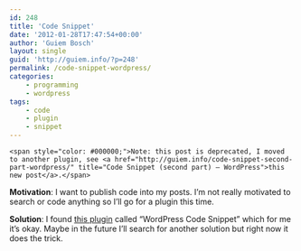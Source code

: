 ```yaml
---
id: 248
title: 'Code Snippet'
date: '2012-01-28T17:47:54+00:00'
author: 'Guiem Bosch'
layout: single
guid: 'http://guiem.info/?p=248'
permalink: /code-snippet-wordpress/
categories:
    - programming
    - wordpress
tags:
    - code
    - plugin
    - snippet
---
```


`<span style="color: #000000;">Note: this post is deprecated, I moved to another plugin, see <a href="http://guiem.info/code-snippet-second-part-wordpress/" title="Code Snippet (second part) – WordPress">this new post</a>.</span>`

**Motivation**: I want to publish code into my posts. I’m not really motivated to search or code anything so I’ll go for a plugin this time.

**Solution**: I found [this plugin](http://www.allancollins.net/486/wordpress-code-snippet-2-0/) called “WordPress Code Snippet” which for me it’s okay. Maybe in the future I’ll search for another solution but right now it does the trick.